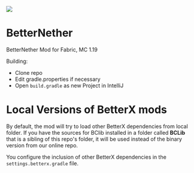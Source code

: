 [![](https://jitpack.io/v/quiqueck/BetterNether.svg)](https://jitpack.io/#quiqueck/BetterNether)

# BetterNether
BetterNether Mod for Fabric, MC 1.19

Building:
* Clone repo
* Edit gradle.properties if necessary
* Open `build.gradle` as new Project in IntelliJ

# Local Versions of BetterX mods
By default, the mod will try to load other BetterX dependencies from
local folder. If you have the sources for BClib installed in a folder 
called **BCLib** that is a sibling of this repo's folder, it will 
be used instead of the binary version from our online repo.

You configure the inclusion of other BetterX dependencies in the
`settings.betterx.gradle` file.
